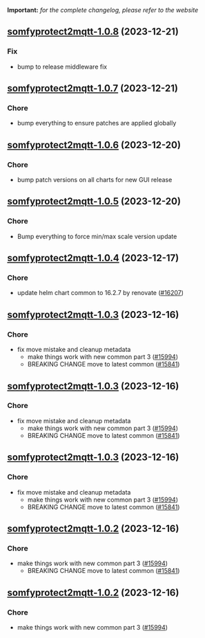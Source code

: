 **Important:**
*for the complete changelog, please refer to the website*




## [somfyprotect2mqtt-1.0.8](https://github.com/truecharts/charts/compare/somfyprotect2mqtt-1.0.7...somfyprotect2mqtt-1.0.8) (2023-12-21)

### Fix

- bump to release middleware fix
  
  


## [somfyprotect2mqtt-1.0.7](https://github.com/truecharts/charts/compare/somfyprotect2mqtt-1.0.6...somfyprotect2mqtt-1.0.7) (2023-12-21)

### Chore

- bump everything to ensure patches are applied globally
  
  


## [somfyprotect2mqtt-1.0.6](https://github.com/truecharts/charts/compare/somfyprotect2mqtt-1.0.5...somfyprotect2mqtt-1.0.6) (2023-12-20)

### Chore

- bump patch versions on all charts for new GUI release
  
  


## [somfyprotect2mqtt-1.0.5](https://github.com/truecharts/charts/compare/somfyprotect2mqtt-1.0.4...somfyprotect2mqtt-1.0.5) (2023-12-20)

### Chore

- Bump everything to force min/max scale version update
  
  


## [somfyprotect2mqtt-1.0.4](https://github.com/truecharts/charts/compare/somfyprotect2mqtt-1.0.3...somfyprotect2mqtt-1.0.4) (2023-12-17)

### Chore

- update helm chart common to 16.2.7 by renovate ([#16207](https://github.com/truecharts/charts/issues/16207))
  
  


## [somfyprotect2mqtt-1.0.3](https://github.com/truecharts/charts/compare/somfyprotect2mqtt-0.0.5...somfyprotect2mqtt-1.0.3) (2023-12-16)

### Chore

- fix move mistake and cleanup metadata
  - make things work with new common part 3 ([#15994](https://github.com/truecharts/charts/issues/15994))
  - BREAKING CHANGE move to latest common ([#15841](https://github.com/truecharts/charts/issues/15841))
  
  


## [somfyprotect2mqtt-1.0.3](https://github.com/truecharts/charts/compare/somfyprotect2mqtt-0.0.5...somfyprotect2mqtt-1.0.3) (2023-12-16)

### Chore

- fix move mistake and cleanup metadata
  - make things work with new common part 3 ([#15994](https://github.com/truecharts/charts/issues/15994))
  - BREAKING CHANGE move to latest common ([#15841](https://github.com/truecharts/charts/issues/15841))
  
  


## [somfyprotect2mqtt-1.0.3](https://github.com/truecharts/charts/compare/somfyprotect2mqtt-0.0.5...somfyprotect2mqtt-1.0.3) (2023-12-16)

### Chore

- fix move mistake and cleanup metadata
  - make things work with new common part 3 ([#15994](https://github.com/truecharts/charts/issues/15994))
  - BREAKING CHANGE move to latest common ([#15841](https://github.com/truecharts/charts/issues/15841))
  
  


## [somfyprotect2mqtt-1.0.2](https://github.com/truecharts/charts/compare/somfyprotect2mqtt-0.0.5...somfyprotect2mqtt-1.0.2) (2023-12-16)

### Chore

- make things work with new common part 3 ([#15994](https://github.com/truecharts/charts/issues/15994))
  - BREAKING CHANGE move to latest common ([#15841](https://github.com/truecharts/charts/issues/15841))
  
  


## [somfyprotect2mqtt-1.0.2](https://github.com/truecharts/charts/compare/somfyprotect2mqtt-0.0.5...somfyprotect2mqtt-1.0.2) (2023-12-16)

### Chore

- make things work with new common part 3 ([#15994](https://github.com/truecharts/charts/issues/15994))
